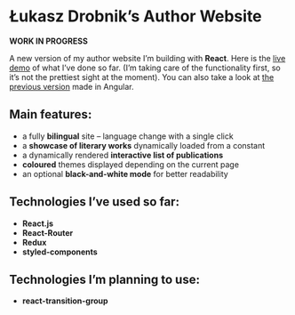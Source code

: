 # Łukasz Drobnik’s Author Website

**WORK IN PROGRESS**

A new version of my author website I’m building with **React**. Here is the [live demo](https://drobnik-writing-new.netlify.com/) of what I’ve done so far. (I’m taking care of the functionality first, so it’s not the prettiest sight at the moment). You can also take a look at [the previous version](https://github.com/ldrobnik/drobnik.co) made in Angular.

## Main features:
* a fully **bilingual** site – language change with a single click
* a **showcase of literary works** dynamically loaded from a constant
* a dynamically rendered **interactive list of publications**
* **coloured** themes displayed depending on the current page
* an optional **black-and-white mode** for better readability

## Technologies I’ve used so far:

* **React.js**
* **React-Router**
* **Redux**
* **styled-components**

## Technologies I’m planning to use:
* **react-transition-group**
